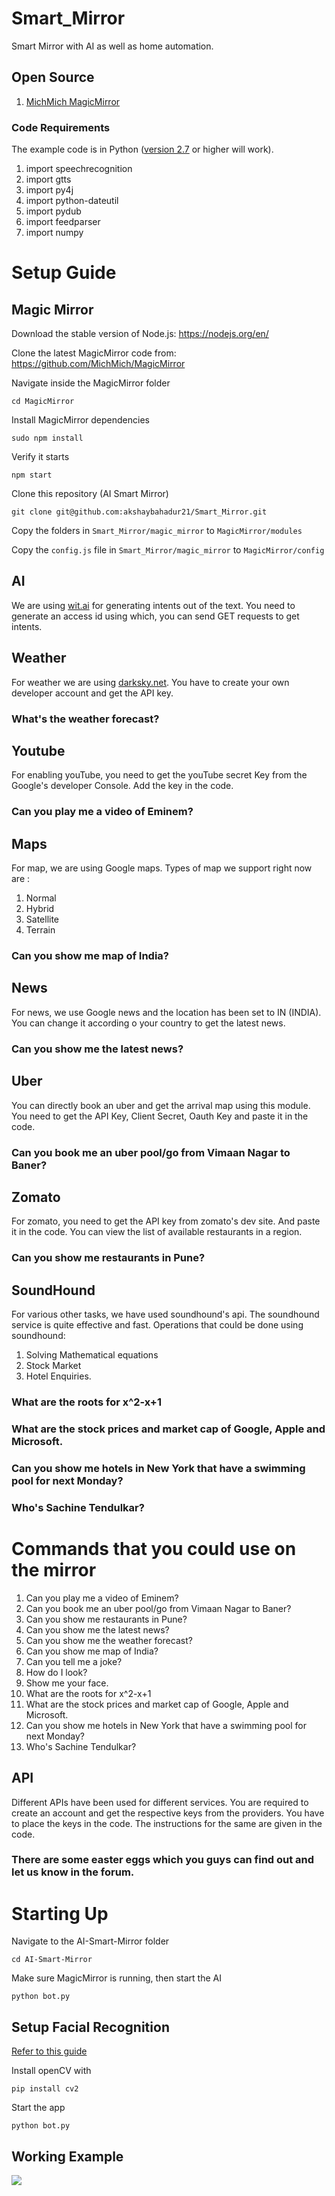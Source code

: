 # Smart_Mirror
Smart Mirror with AI as well as home automation.

## Open Source

1) [MichMich MagicMirror](https://magicmirror.builders/)

### Code Requirements
The example code is in Python ([version 2.7](https://www.python.org/download/releases/2.7/) or higher will work). 

1) import speechrecognition
2) import gtts
3) import py4j
4) import python-dateutil
5) import pydub
6) import feedparser
7) import numpy

# Setup Guide

## Magic Mirror
Download the stable version of Node.js: 
https://nodejs.org/en/

Clone the latest MagicMirror code from:
https://github.com/MichMich/MagicMirror

Navigate inside the MagicMirror folder
```shell
cd MagicMirror
```

Install MagicMirror dependencies
```shell
sudo npm install
```
 
Verify it starts
```shell
npm start
```
 
 
Clone this repository (AI Smart Mirror)
```shell
git clone git@github.com:akshaybahadur21/Smart_Mirror.git
```

Copy the folders in `Smart_Mirror/magic_mirror` to `MagicMirror/modules`

Copy the `config.js` file in `Smart_Mirror/magic_mirror` to `MagicMirror/config`
 
## AI
 
We are using [wit.ai](https://wit.ai/) for generating intents out of the text.
You need to generate an access id using which, you can send GET requests to get intents.

## Weather

For weather we are using [darksky.net](https://darksky.net/).
You have to create your own developer account and get the API key.
### What's the weather forecast?

## Youtube
For enabling youTube, you need to get the youTube secret Key from the Google's developer Console.
Add the key in the code.
### Can you play me a video of Eminem?

## Maps

For map, we are using Google maps. Types of map we support right now are :
1) Normal
2) Hybrid
3) Satellite
4) Terrain
### Can you show me map of India?

## News

For news, we use Google news and the location has been set to IN (INDIA).
You can change it according o your country to get the latest news.
### Can you show me the latest news?

## Uber

You can directly book an uber and get the arrival map using this module.
You need to get the API Key, Client Secret, Oauth Key and paste it in the code.
### Can you book me an uber pool/go from Vimaan Nagar to Baner?

## Zomato

For zomato, you need to get the API key from zomato's dev site.
And paste it in the code. 
You can view the list of available restaurants in a region.
### Can you show me restaurants in Pune?

## SoundHound

For various other tasks, we have used soundhound's api. The soundhound service is quite effective and fast. Operations that could be done using soundhound:
1) Solving Mathematical equations
2) Stock Market
3) Hotel Enquiries.

### What are the roots for x^2-x+1
### What are the stock prices and market cap of Google, Apple and Microsoft.
### Can you show me hotels in New York that have a swimming pool for next Monday?
### Who's Sachine Tendulkar?

# Commands that you could use on the mirror

1) Can you play me a video of Eminem?
2) Can you book me an uber pool/go from Vimaan Nagar to Baner?
3) Can you show me restaurants in Pune?
4) Can you show me the latest news?
5) Can you show me the weather forecast?
6) Can you show me map of India?
7) Can you tell me a joke?
8) How do I look?
9) Show me your face.
10) What are the roots for x^2-x+1
11) What are the stock prices and market cap of Google, Apple and Microsoft.
12) Can you show me hotels in New York that have a swimming pool for next Monday?
13) Who's Sachine Tendulkar?

## API

Different APIs have been used for different services. You are required to create an account and get the respective keys from the providers.
You have to place the keys in the code.
The instructions for the same are given in the code.

### There are some easter eggs which you guys can find out and let us know in the forum.

# Starting Up
 
Navigate to the AI-Smart-Mirror folder
```shell
cd AI-Smart-Mirror
```

Make sure MagicMirror is running, then start the AI
```shell
python bot.py
```

## Setup Facial Recognition
[Refer to this guide](http://opencv-python-tutroals.readthedocs.io/en/latest/)

Install openCV with 
```shell
pip install cv2
```

Start the app
```shell
python bot.py
```

## Working Example

<img src="https://github.com/akshaybahadur21/Smart_Mirror/blob/master/smart_mirror.gif">


 
